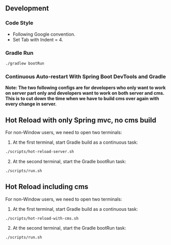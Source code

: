 ## Development

### Code Style
- Following Google convention.
- Set Tab with Indent = 4.

### Gradle Run
```bash
./gradlew bootRun
```

### Continuous Auto-restart With Spring Boot DevTools and Gradle

 **Note: The two following configs are for developers who only want to work on server part only and developers want to
  work on both server and cms. This is to cut down the time when we have to build cms over again with every change in
   server.**

## Hot Reload with only Spring mvc, no cms build
For non-Window users, we need to open two terminals:

1) At the first terminal, start Gradle build as a continuous task: 
```bash
./scripts/hot-reload-server.sh
```
2) At the second terminal, start the Gradle bootRun task: 
```bash
./scripts/run.sh
```

## Hot Reload including cms
For non-Window users, we need to open two terminals:

1) At the first terminal, start Gradle build as a continuous task: 
```bash
./scripts/hot-reload-with-cms.sh
```
2) At the second terminal, start the Gradle bootRun task: 
```bash
./scripts/run.sh
```